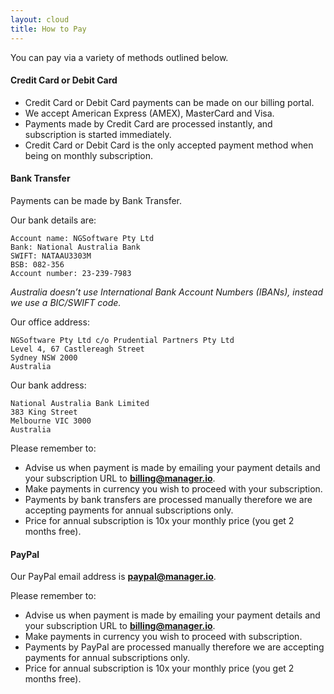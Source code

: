 ```yaml
---
layout: cloud
title: How to Pay
---
```

You can pay via a variety of methods outlined below.

#### Credit Card or Debit Card

- Credit Card or Debit Card payments can be made on our billing portal.
- We accept American Express (AMEX), MasterCard and Visa.
- Payments made by Credit Card are processed instantly, and subscription is started immediately.
- Credit Card or Debit Card is the only accepted payment method when being on monthly subscription.

#### Bank Transfer

Payments can be made by Bank Transfer.

Our bank details are:

```
Account name: NGSoftware Pty Ltd
Bank: National Australia Bank
SWIFT: NATAAU3303M
BSB: 082-356
Account number: 23-239-7983
```

*Australia doesn’t use International Bank Account Numbers (IBANs), instead we use a BIC/SWIFT code.*

Our office address:

```
NGSoftware Pty Ltd c/o Prudential Partners Pty Ltd
Level 4, 67 Castlereagh Street
Sydney NSW 2000
Australia
```

Our bank address:

```
National Australia Bank Limited
383 King Street
Melbourne VIC 3000
Australia
```

Please remember to:

- Advise us when payment is made by emailing your payment details and your subscription URL to **billing@manager.io**.
- Make payments in currency you wish to proceed with your subscription.
- Payments by bank transfers are processed manually therefore we are accepting payments for annual subscriptions only.
- Price for annual subscription is 10x your monthly price (you get 2 months free).

#### PayPal

Our PayPal email address is **paypal@manager.io**.

Please remember to:

- Advise us when payment is made by emailing your payment details and your subscription URL to **billing@manager.io**.
- Make payments in currency you wish to proceed with subscription.
- Payments by PayPal are processed manually therefore we are accepting payments for annual subscriptions only.
- Price for annual subscription is 10x your monthly price (you get 2 months free).